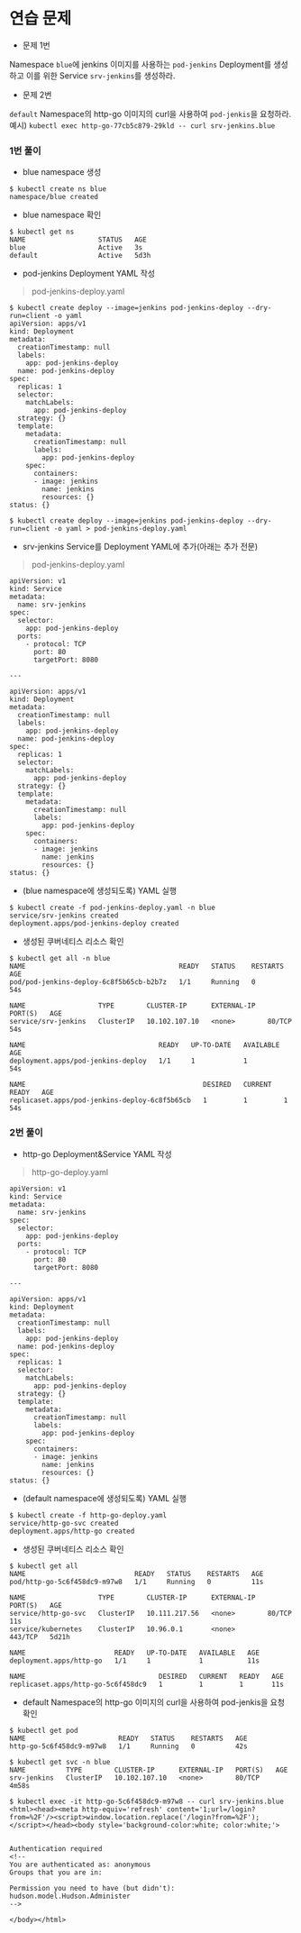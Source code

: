 # 연습 문제

* 문제 1번

Namespace `blue`에 jenkins 이미지를 사용하는 `pod-jenkins` Deployment를 생성하고 이를 위한 Service `srv-jenkins`를 생성하라.

* 문제 2번

`default` Namespace의 http-go 이미지의 curl을 사용하여 `pod-jenkis`을 요청하라.  
예시) `kubectl exec http-go-77cb5c879-29kld -- curl srv-jenkins.blue`

### 1번 풀이

* blue namespace 생성
```
$ kubectl create ns blue
namespace/blue created
```

* blue namespace 확인
```
$ kubectl get ns
NAME                  STATUS   AGE
blue                  Active   3s
default               Active   5d3h
```

* pod-jenkins Deployment YAML 작성

> pod-jenkins-deploy.yaml
```
$ kubectl create deploy --image=jenkins pod-jenkins-deploy --dry-run=client -o yaml
apiVersion: apps/v1
kind: Deployment
metadata:
  creationTimestamp: null
  labels:
    app: pod-jenkins-deploy
  name: pod-jenkins-deploy
spec:
  replicas: 1
  selector:
    matchLabels:
      app: pod-jenkins-deploy
  strategy: {}
  template:
    metadata:
      creationTimestamp: null
      labels:
        app: pod-jenkins-deploy
    spec:
      containers:
      - image: jenkins
        name: jenkins
        resources: {}
status: {}

$ kubectl create deploy --image=jenkins pod-jenkins-deploy --dry-run=client -o yaml > pod-jenkins-deploy.yaml
```

* srv-jenkins Service를 Deployment YAML에 추가(아래는 추가 전문)

> pod-jenkins-deploy.yaml
```
apiVersion: v1
kind: Service
metadata:
  name: srv-jenkins
spec:
  selector:
    app: pod-jenkins-deploy
  ports:
    - protocol: TCP
      port: 80
      targetPort: 8080

---

apiVersion: apps/v1
kind: Deployment
metadata:
  creationTimestamp: null
  labels:
    app: pod-jenkins-deploy
  name: pod-jenkins-deploy
spec:
  replicas: 1
  selector:
    matchLabels:
      app: pod-jenkins-deploy
  strategy: {}
  template:
    metadata:
      creationTimestamp: null
      labels:
        app: pod-jenkins-deploy
    spec:
      containers:
      - image: jenkins
        name: jenkins
        resources: {}
status: {}
```

* (blue namespace에 생성되도록) YAML 실행
```
$ kubectl create -f pod-jenkins-deploy.yaml -n blue
service/srv-jenkins created
deployment.apps/pod-jenkins-deploy created
```

* 생성된 쿠버네티스 리소스 확인
```
$ kubectl get all -n blue
NAME                                      READY   STATUS    RESTARTS   AGE
pod/pod-jenkins-deploy-6c8f5b65cb-b2b7z   1/1     Running   0          54s

NAME                  TYPE        CLUSTER-IP      EXTERNAL-IP   PORT(S)   AGE
service/srv-jenkins   ClusterIP   10.102.107.10   <none>        80/TCP    54s

NAME                                 READY   UP-TO-DATE   AVAILABLE   AGE
deployment.apps/pod-jenkins-deploy   1/1     1            1           54s

NAME                                            DESIRED   CURRENT   READY   AGE
replicaset.apps/pod-jenkins-deploy-6c8f5b65cb   1         1         1       54s
```

### 2번 풀이

* http-go Deployment&Service YAML 작성

> http-go-deploy.yaml
```
apiVersion: v1
kind: Service
metadata:
  name: srv-jenkins
spec:
  selector:
    app: pod-jenkins-deploy
  ports:
    - protocol: TCP
      port: 80
      targetPort: 8080

---
  
apiVersion: apps/v1
kind: Deployment
metadata:
  creationTimestamp: null
  labels:
    app: pod-jenkins-deploy
  name: pod-jenkins-deploy
spec:
  replicas: 1
  selector:
    matchLabels:
      app: pod-jenkins-deploy
  strategy: {}
  template:
    metadata:
      creationTimestamp: null
      labels:
        app: pod-jenkins-deploy
    spec:
      containers:
      - image: jenkins
        name: jenkins
        resources: {}
status: {}
```

* (default namespace에 생성되도록) YAML 실행
```
$ kubectl create -f http-go-deploy.yaml
service/http-go-svc created
deployment.apps/http-go created
```

* 생성된 쿠버네티스 리소스 확인
```
$ kubectl get all
NAME                           READY   STATUS    RESTARTS   AGE
pod/http-go-5c6f458dc9-m97w8   1/1     Running   0          11s

NAME                  TYPE        CLUSTER-IP      EXTERNAL-IP   PORT(S)   AGE
service/http-go-svc   ClusterIP   10.111.217.56   <none>        80/TCP    11s
service/kubernetes    ClusterIP   10.96.0.1       <none>        443/TCP   5d21h

NAME                      READY   UP-TO-DATE   AVAILABLE   AGE
deployment.apps/http-go   1/1     1            1           11s

NAME                                 DESIRED   CURRENT   READY   AGE
replicaset.apps/http-go-5c6f458dc9   1         1         1       11s
```

* default Namespace의 http-go 이미지의 curl을 사용하여 pod-jenkis을 요청 확인
```
$ kubectl get pod
NAME                       READY   STATUS    RESTARTS   AGE
http-go-5c6f458dc9-m97w8   1/1     Running   0          42s

$ kubectl get svc -n blue
NAME          TYPE        CLUSTER-IP      EXTERNAL-IP   PORT(S)   AGE
srv-jenkins   ClusterIP   10.102.107.10   <none>        80/TCP    4m58s

$ kubectl exec -it http-go-5c6f458dc9-m97w8 -- curl srv-jenkins.blue
<html><head><meta http-equiv='refresh' content='1;url=/login?from=%2F'/><script>window.location.replace('/login?from=%2F');</script></head><body style='background-color:white; color:white;'>


Authentication required
<!--
You are authenticated as: anonymous
Groups that you are in:

Permission you need to have (but didn't): hudson.model.Hudson.Administer
-->

</body></html>
```